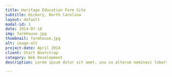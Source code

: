 ```yaml
---
title: Heritage Education Farm Site
subtitle: Hickory, North Carolina
layout: default
modal-id: 1
date: 2014-07-18
img: farmhouse.jpg
thumbnail: farmhouse.jpg
alt: image-alt
project-date: April 2014
client: Start Bootstrap
category: Web Development
description: Lorem ipsum dolor sit amet, usu cu alterum nominavi lobortis. At duo novum diceret. Tantas apeirian vix et, usu sanctus postulant inciderint ut, populo diceret necessitatibus in vim. Cu eum dicam feugiat noluisse.

---
```

